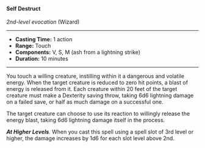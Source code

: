 #### Self Destruct
*2nd-level evocation* (Wizard)
___
- **Casting Time:** 1 action
- **Range:** Touch
- **Components:** V, S, M (ash from a lightning strike)
- **Duration:** 10 minutes
---
You touch a willing creature, instilling within it a dangerous and volatile energy. When the target creature is reduced to zero hit points, a blast of energy is released from it. Each creature within 20 feet of the target creature must make a Dexterity saving throw, taking 6d6 lightning damage on a failed save, or half as much damage on a successful one.

The target creature can choose to use its reaction to willingly release the energy blast, taking 6d6 lightning damage itself in the process.

***At Higher Levels***. When you cast this spell using a spell slot of 3rd level or higher, the damage increases by 1d6 for each slot level above 2nd.
